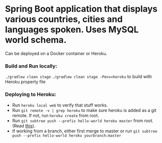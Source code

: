 # Spring Boot application that displays various countries, cities and languages spoken. Uses MySQL world schema.
Can be deployed on a Docker container or Heroku.

### Build and Run locally:
`./gradlew clean stage`
`./gradlew clean stage -Penv=heroku` to build with Heroku property file

### Deploying to Heroku:
   * Run `heroku local web` to verify that stuff works.
   * Run `git remote -v | grep heroku` to make sure heroku is added as a git remote.
     If not, run `heroku create` from root.
   * Run `git subtree push --prefix hello-world heroku master` from root.
     (Read [this](http://brettdewoody.com/deploying-a-heroku-app-from-a-subdirectory/)).
   * If working from a branch, either first merge to master or run `git subtree push --prefix hello-world heroku yourbranch:master`

